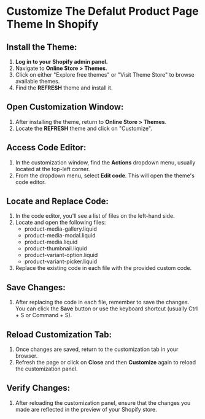 #  Customize The Defalut Product Page Theme In Shopify

## Install the Theme:

1. **Log in to your Shopify admin panel.**
2. Navigate to **Online Store > Themes**.
3. Click on either "Explore free themes" or "Visit Theme Store" to browse available themes.
4. Find the **REFRESH** theme and install it.

## Open Customization Window:

1. After installing the theme, return to **Online Store > Themes**.
2. Locate the **REFRESH** theme and click on "Customize".

## Access Code Editor:

1. In the customization window, find the **Actions** dropdown menu, usually located at the top-left corner.
2. From the dropdown menu, select **Edit code**. This will open the theme's code editor.

## Locate and Replace Code:

1. In the code editor, you'll see a list of files on the left-hand side.
2. Locate and open the following files:
   - product-media-gallery.liquid
   - product-media-modal.liquid
   - product-media.liquid
   - product-thumbnail.liquid
   - product-variant-option.liquid
   - product-variant-picker.liquid
3. Replace the existing code in each file with the provided custom code.

## Save Changes:

1. After replacing the code in each file, remember to save the changes. You can click the **Save** button or use the keyboard shortcut (usually Ctrl + S or Command + S).

## Reload Customization Tab:

1. Once changes are saved, return to the customization tab in your browser.
2. Refresh the page or click on **Close** and then **Customize** again to reload the customization panel.

## Verify Changes:

1. After reloading the customization panel, ensure that the changes you made are reflected in the preview of your Shopify store.
